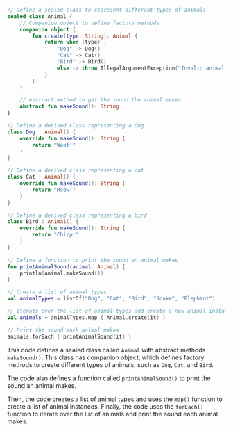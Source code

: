 ```kotlin
// Define a sealed class to represent different types of animals
sealed class Animal {
    // Companion object to define factory methods
    companion object {
        fun create(type: String): Animal {
            return when (type) {
                "Dog" -> Dog()
                "Cat" -> Cat()
                "Bird" -> Bird()
                else -> throw IllegalArgumentException("Invalid animal type: $type")
            }
        }
    }

    // Abstract method to get the sound the animal makes
    abstract fun makeSound(): String
}

// Define a derived class representing a dog
class Dog : Animal() {
    override fun makeSound(): String {
        return "Woof!"
    }
}

// Define a derived class representing a cat
class Cat : Animal() {
    override fun makeSound(): String {
        return "Meow!"
    }
}

// Define a derived class representing a bird
class Bird : Animal() {
    override fun makeSound(): String {
        return "Chirp!"
    }
}

// Define a function to print the sound an animal makes
fun printAnimalSound(animal: Animal) {
    println(animal.makeSound())
}

// Create a list of animal types
val animalTypes = listOf("Dog", "Cat", "Bird", "Snake", "Elephant")

// Iterate over the list of animal types and create a new animal instance for each type
val animals = animalTypes.map { Animal.create(it) }

// Print the sound each animal makes
animals.forEach { printAnimalSound(it) }
```

This code defines a sealed class called `Animal` with abstract methods `makeSound()`. This class has companion object, which defines factory methods to create different types of animals, such as `Dog`, `Cat`, and `Bird`.

The code also defines a function called `printAnimalSound()` to print the sound an animal makes.

Then, the code creates a list of animal types and uses the `map()` function to create a list of animal instances. Finally, the code uses the `forEach()` function to iterate over the list of animals and print the sound each animal makes.